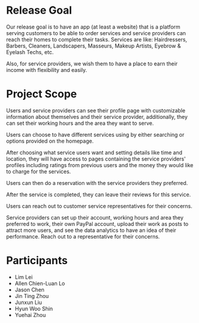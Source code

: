 # Release Goal
Our release goal is to have an app (at least a website) that is a platform serving customers to be able to order services and service providers can reach their homes to complete their tasks. 
Services are like: 
Hairdressers, Barbers, Cleaners, Landscapers, Masseurs, Makeup Artists, Eyebrow & Eyelash Techs, etc.

Also, for service providers, we wish them to have a place to earn their income with flexibility and easily.

# Project Scope
Users and service providers can see their profile page with customizable information about themselves and their service provider, additionally, they can set their working hours and the area they want to serve. 

Users can choose to have different services using by either searching or options provided on the homepage. 

After choosing what service users want and setting details like time and location, they will have access to pages containing the service providers' profiles including ratings from previous users and the money they would like to charge for the services. 

Users can then do a reservation with the service providers they preferred. 

After the service is completed, they can leave their reviews for this service. 

Users can reach out to customer service representatives for their concerns. 

Service providers can set up their account, working hours and area they preferred to work, their own PayPal account, upload their work as posts to attract more users, and see the data analytics to have an idea of their performance. Reach out to a representative for their concerns. 

# Participants

- Lim Lei
- Allen Chien-Luan Lo
- Jason Chen
- Jin Ting Zhou
- Junxun Liu
- Hyun Woo Shin
- Yuehai Zhou